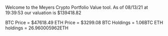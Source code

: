 Welcome to the Meyers Crypto Portfolio Value tool. 
As of 08/13/21 at 19:39:53 our valuation is $139418.82 

BTC Price = $47618.49
 ETH Price = $3299.08
BTC Holdings = 1.06BTC
 ETH holdings = 26.960005962ETH 

